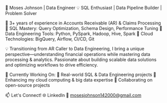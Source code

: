 🚀 Moses Johnson | Data Engineer
💡 SQL Enthusiast | Data Pipeline Builder | Problem Solver

🔹 3+ years of experience in Accounts Receivable (AR) & Claims Processing
🔹 SQL Mastery: Query Optimization, Schema Design, Performance Tuning
🔹 Data Engineering Tools: Python, PySpark, Hadoop, Hive, Spark
🔹 Cloud Technologies: BigQuery, Airflow, CI/CD, Git

💡 Transitioning from AR Caller to Data Engineering, I bring a unique perspective—understanding financial operations while mastering data processing & analytics. Passionate about building scalable data solutions and optimizing workflows to drive efficiency.

📌 Currently Working On:
🔹 Real-world SQL & Data Engineering projects
🔹 Enhancing my cloud computing & big data expertise
🔹 Collaborating on open-source projects

📫 Let's Connect!
🌐 LinkedIn
📩 mosesjohnson142000@gmail.com
<!---
mosesjohnson0104/mosesjohnson0104 is a ✨ special ✨ repository because its `README.md` (this file) appears on your GitHub profile.
You can click the Preview link to take a look at your changes.
--->
